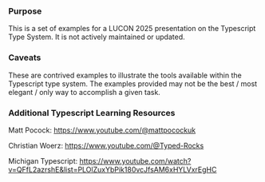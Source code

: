 ### Purpose

This is a set of examples for a LUCON 2025 presentation on the Typescript Type System.
It is not actively maintained or updated.

### Caveats

These are contrived examples to illustrate the tools available within the Typescript type system.
The examples provided may not be the best / most elegant / only way to accomplish a given task.

### Additional Typescript Learning Resources

Matt Pocock: https://www.youtube.com/@mattpocockuk

Christian Woerz: https://www.youtube.com/@Typed-Rocks

Michigan Typescript: https://www.youtube.com/watch?v=QFfL2azrshE&list=PLOlZuxYbPik180vcJfsAM6xHYLVxrEgHC